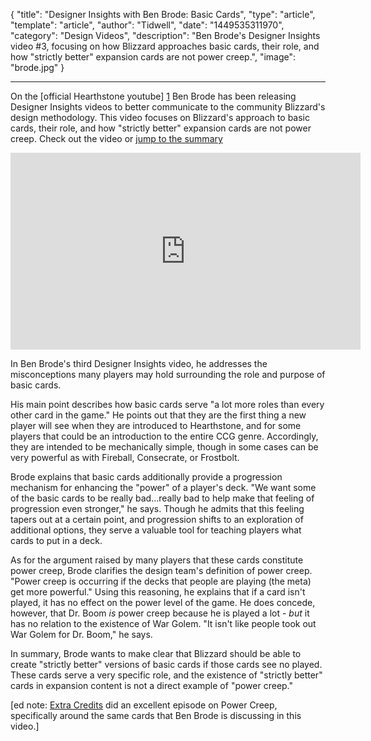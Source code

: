 
{
	"title": "Designer Insights with Ben Brode: Basic Cards",
	"type": "article",
	"template": "article",
	"author": "Tidwell",
	"date": "1449535311970",
	"category": "Design Videos",
	"description": "Ben Brode's Designer Insights video #3, focusing on how Blizzard approaches basic cards, their role, and how \"strictly better\" expansion cards are not power creep.",
	"image": "brode.jpg"
}

---

On the [official Hearthstone youtube] [1] Ben Brode has been releasing Designer Insights videos to better communicate to the community Blizzard's design methodology.  This video focuses on Blizzard's approach to basic cards, their role, and how "strictly better" expansion cards are not power creep. Check out the video or [jump to the summary][2]

<iframe width="560" height="315" src="https://www.youtube.com/embed/EGc6hAr8r6c" frameborder="0" allowfullscreen></iframe>

<a name="summary"></a>

In Ben Brode's third Designer Insights video, he addresses the misconceptions many players may hold surrounding the role and purpose of basic cards.

His main point describes how basic cards serve "a lot more roles than every other card in the game."  He points out that they are the first thing a new player will see when they are introduced to Hearthstone, and for some players that could be an introduction to the entire CCG genre.  Accordingly, they are intended to be mechanically simple, though in some cases can be very powerful as with Fireball, Consecrate, or Frostbolt.

Brode explains that basic cards additionally provide a progression mechanism for enhancing the "power" of a player's deck. "We want some of the basic cards to be really bad...really bad to help make that feeling of progression even stronger," he says.  Though he admits that this feeling tapers out at a certain point, and progression shifts to an exploration of additional options, they serve a valuable tool for teaching players what cards to put in a deck.

As for the argument raised by many players that these cards constitute power creep, Brode clarifies the design team's definition of power creep.  "Power creep is occurring if the decks that people are playing (the meta) get more powerful."  Using this reasoning, he explains that if a card isn't played, it has no effect on the power level of the game.  He does concede, however, that Dr. Boom *is* power creep because he is played a lot - *but* it has no relation to the existence of War Golem.  "It isn't like people took out War Golem for Dr. Boom," he says.


In summary, Brode wants to make clear that Blizzard should be able to create "strictly better" versions of basic cards if those cards see no played.  These cards serve a very specific role, and the existence of "strictly better" cards in expansion content is not a direct example of "power creep."


[ed note: [Extra Credits][3] did an excellent episode on Power Creep, specifically around the same cards that Ben Brode is discussing in this video.]

 [1]: https://www.youtube.com/channel/UCVia_crjzJylRmGq7SHTiaw "Hearthstone on Youtube"
 [2]: #summary "video summary"
 [3]: https://www.youtube.com/watch?v=Bxszx60ZwGw "Extra Credits: Power Creep in Hearthstone - What It Teaches Us About Games"


